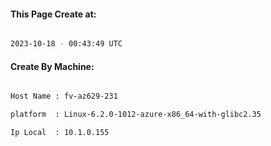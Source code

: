 
   
#### This Page Create at:

```bash

2023-10-18 - 00:43:49 UTC

```

#### Create By Machine:

```bash

Host Name : fv-az629-231

platform  : Linux-6.2.0-1012-azure-x86_64-with-glibc2.35

Ip Local  : 10.1.0.155

```

